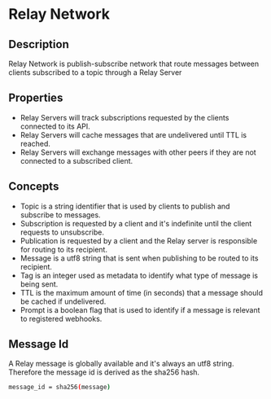 # Relay Network

## Description

Relay Network is publish-subscribe network that route messages between clients subscribed to a topic through a Relay Server

## Properties

- Relay Servers will track subscriptions requested by the clients connected to its API.
- Relay Servers will cache messages that are undelivered until TTL is reached.
- Relay Servers will exchange messages with other peers if they are not connected to a subscribed client.


## Concepts

- Topic is a string identifier that is used by clients to publish and subscribe to messages.
- Subscription is requested by a client and it's indefinite until the client requests to unsubscribe.
- Publication is requested by a client and the Relay server is responsible for routing to its recipient.
- Message is a utf8 string that is sent when publishing to be routed to its recipient.
- Tag is an integer used as metadata to identify what type of message is being sent.
- TTL is the maximum amount of time (in seconds) that a message should be cached if undelivered.
- Prompt is a boolean flag that is used to identify if a message is relevant to registered webhooks.

## Message Id

A Relay message is globally available and it's always an utf8 string. Therefore the message id is derived as the sha256 hash.

```sh
message_id = sha256(message)
```
